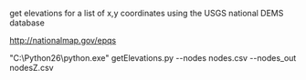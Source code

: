 
get elevations for a list of x,y coordinates using the USGS national DEMS database

http://nationalmap.gov/epqs

"C:\Python26\python.exe" getElevations.py --nodes nodes.csv --nodes_out nodesZ.csv


